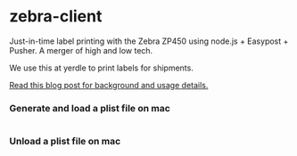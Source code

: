 zebra-client
============

Just-in-time label printing with the Zebra ZP450 using node.js + Easypost + Pusher. A merger of high and low tech.

We use this at yerdle to print labels for shipments.

[Read this blog post for background and usage details.](http://codesmaller.com/just-in-time-shipping-at-yerdle/)

### Generate and load a plist file on mac
``` sudo SCRIPT_PATH=<absolute_path_to_script> node osx/OSX-install-plist.js  // IE SCRIPT_PATH=/Users/cassyjens/Projects/zebra-client/
```
### Unload a plist file on mac
``` sudo SCRIPT_PATH=<absolute_path_to_script> node osx/OSX-uninstall-plist.js
```
